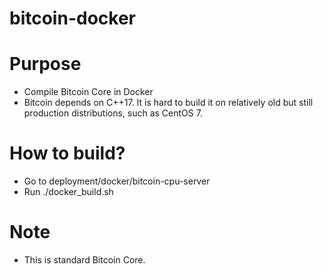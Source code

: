 # bitcoin-docker

# Purpose
- Compile Bitcoin Core in Docker
- Bitcoin depends on C++17. It is hard to build it on relatively old but still production distributions, such as CentOS 7.

# How to build?
- Go to deployment/docker/bitcoin-cpu-server
- Run ./docker_build.sh

# Note
- This is standard Bitcoin Core.